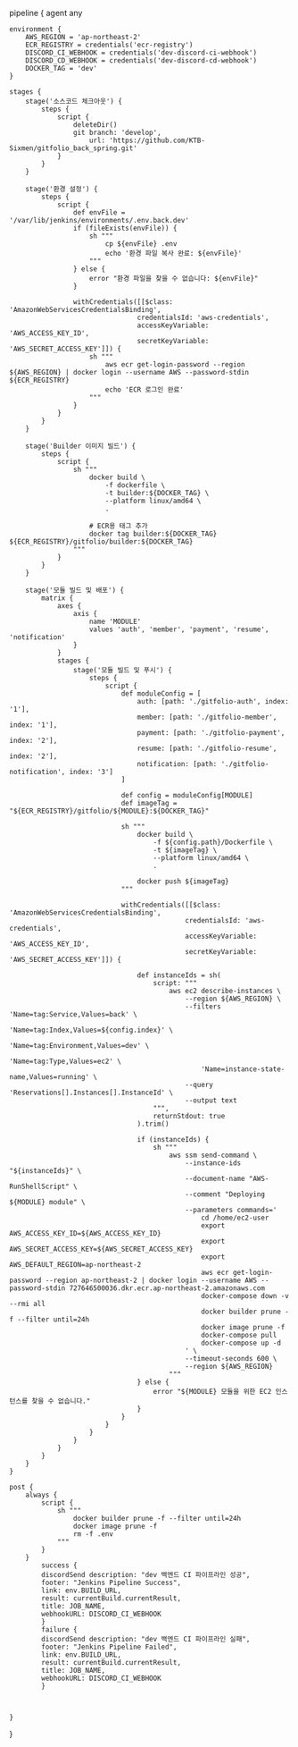 pipeline {
agent any

    environment {
        AWS_REGION = 'ap-northeast-2'
        ECR_REGISTRY = credentials('ecr-registry')
        DISCORD_CI_WEBHOOK = credentials('dev-discord-ci-webhook')
        DISCORD_CD_WEBHOOK = credentials('dev-discord-cd-webhook')
        DOCKER_TAG = 'dev'
    }

    stages {
        stage('소스코드 체크아웃') {
            steps {
                script {
                    deleteDir()
                    git branch: 'develop',
                        url: 'https://github.com/KTB-Sixmen/gitfolio_back_spring.git'
                }
            }
        }

        stage('환경 설정') {
            steps {
                script {
                    def envFile = '/var/lib/jenkins/environments/.env.back.dev'
                    if (fileExists(envFile)) {
                        sh """
                            cp ${envFile} .env
                            echo '환경 파일 복사 완료: ${envFile}'
                        """
                    } else {
                        error "환경 파일을 찾을 수 없습니다: ${envFile}"
                    }

                    withCredentials([[$class: 'AmazonWebServicesCredentialsBinding',
                                    credentialsId: 'aws-credentials',
                                    accessKeyVariable: 'AWS_ACCESS_KEY_ID',
                                    secretKeyVariable: 'AWS_SECRET_ACCESS_KEY']]) {
                        sh """
                            aws ecr get-login-password --region ${AWS_REGION} | docker login --username AWS --password-stdin ${ECR_REGISTRY}
                            echo 'ECR 로그인 완료'
                        """
                    }
                }
            }
        }

        stage('Builder 이미지 빌드') {
            steps {
                script {
                    sh """
                        docker build \
                            -f dockerfile \
                            -t builder:${DOCKER_TAG} \
                            --platform linux/amd64 \
                            .

                        # ECR용 태그 추가
                        docker tag builder:${DOCKER_TAG} ${ECR_REGISTRY}/gitfolio/builder:${DOCKER_TAG}
                    """
                }
            }
        }

        stage('모듈 빌드 및 배포') {
            matrix {
                axes {
                    axis {
                        name 'MODULE'
                        values 'auth', 'member', 'payment', 'resume', 'notification'
                    }
                }
                stages {
                    stage('모듈 빌드 및 푸시') {
                        steps {
                            script {
                                def moduleConfig = [
                                    auth: [path: './gitfolio-auth', index: '1'],
                                    member: [path: './gitfolio-member', index: '1'],
                                    payment: [path: './gitfolio-payment', index: '2'],
                                    resume: [path: './gitfolio-resume', index: '2'],
                                    notification: [path: './gitfolio-notification', index: '3']
                                ]

                                def config = moduleConfig[MODULE]
                                def imageTag = "${ECR_REGISTRY}/gitfolio/${MODULE}:${DOCKER_TAG}"

                                sh """
                                    docker build \
                                        -f ${config.path}/Dockerfile \
                                        -t ${imageTag} \
                                        --platform linux/amd64 \
                                        .

                                    docker push ${imageTag}
                                """

                                withCredentials([[$class: 'AmazonWebServicesCredentialsBinding',
                                                credentialsId: 'aws-credentials',
                                                accessKeyVariable: 'AWS_ACCESS_KEY_ID',
                                                secretKeyVariable: 'AWS_SECRET_ACCESS_KEY']]) {

                                    def instanceIds = sh(
                                        script: """
                                            aws ec2 describe-instances \
                                                --region ${AWS_REGION} \
                                                --filters 'Name=tag:Service,Values=back' \
                                                    'Name=tag:Index,Values=${config.index}' \
                                                    'Name=tag:Environment,Values=dev' \
                                                    'Name=tag:Type,Values=ec2' \
                                                    'Name=instance-state-name,Values=running' \
                                                --query 'Reservations[].Instances[].InstanceId' \
                                                --output text
                                        """,
                                        returnStdout: true
                                    ).trim()

                                    if (instanceIds) {
                                        sh """
                                            aws ssm send-command \
                                                --instance-ids "${instanceIds}" \
                                                --document-name "AWS-RunShellScript" \
                                                --comment "Deploying ${MODULE} module" \
                                                --parameters commands='
                                                    cd /home/ec2-user
                                                    export AWS_ACCESS_KEY_ID=${AWS_ACCESS_KEY_ID}
                                                    export AWS_SECRET_ACCESS_KEY=${AWS_SECRET_ACCESS_KEY}
                                                    export AWS_DEFAULT_REGION=ap-northeast-2
                                                    aws ecr get-login-password --region ap-northeast-2 | docker login --username AWS --password-stdin 727646500036.dkr.ecr.ap-northeast-2.amazonaws.com
                                                    docker-compose down -v --rmi all
                                                    docker builder prune -f --filter until=24h
                                                    docker image prune -f
                                                    docker-compose pull
                                                    docker-compose up -d
                                                ' \
                                                --timeout-seconds 600 \
                                                --region ${AWS_REGION}
                                            """
                                    } else {
                                        error "${MODULE} 모듈을 위한 EC2 인스턴스를 찾을 수 없습니다."
                                    }
                                }
                            }
                        }
                    }
                }
            }
        }
    }

    post {
        always {
            script {
                sh """
                    docker builder prune -f --filter until=24h
                    docker image prune -f
                    rm -f .env
                """
            }
        }
            success {
            discordSend description: "dev 백엔드 CI 파이프라인 성공",
            footer: "Jenkins Pipeline Success",
            link: env.BUILD_URL,
            result: currentBuild.currentResult,
            title: JOB_NAME,
            webhookURL: DISCORD_CI_WEBHOOK
            }
            failure {
            discordSend description: "dev 백엔드 CI 파이프라인 실패",
            footer: "Jenkins Pipeline Failed",
            link: env.BUILD_URL,
            result: currentBuild.currentResult,
            title: JOB_NAME,
            webhookURL: DISCORD_CI_WEBHOOK
            }
            


    }
}